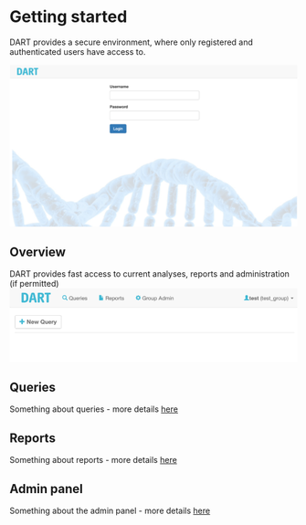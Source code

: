 
# Getting started
DART provides a secure environment, where only registered and authenticated users have access to.

![Dart welcome](img/guide-welcome.png)

## Overview
DART provides fast access to current analyses, reports and administration (if permitted)
![Dart overview](img/guide-overview.png)

## Queries

Something about queries - more details [here](guide-queries.md)

## Reports

Something about reports - more details [here](guide-report.md)

## Admin panel

Something about the admin panel - more details [here](guide-admin.md)